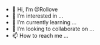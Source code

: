 - 👋 Hi, I’m @Rollove
- 👀 I’m interested in ...
- 🌱 I’m currently learning ...
- 💞️ I’m looking to collaborate on ...
- 📫 How to reach me ...

<!---
Rollove/Rollove is a ✨ special ✨ repository because its `README.md` (this file) appears on your GitHub profile.
You can click the Preview link to take a look at your changes.
--->
